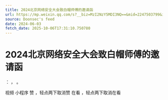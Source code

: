 ```yaml
---
title: 2024北京网络安全大会致白帽师傅的邀请函
url: https://mp.weixin.qq.com/s?__biz=MzI2NzY5MDI3NQ==&mid=2247503799&idx=1&sn=9b97a2c4977931fe96b251d0e1358086
source: Doonsec's feed
date: 2024-06-03
fetch_date: 2025-10-06T17:31:10.750780
---
```


# 2024北京网络安全大会致白帽师傅的邀请函

：
，
。

视频
小程序
赞
，轻点两下取消赞
在看
，轻点两下取消在看